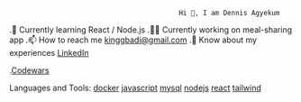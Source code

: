 

                                              Hi 👋, I am Dennis Agyekum




.📝 Currently learning React / Node.js
.👨‍💻 Currently working on meal-sharing app
.📫 How to reach me kinggbadi@gmail.com
.📄 Know about my experiences [LinkedIn](https://www.linkedin.com/in/dennis-agyekum-83a38a33b/)

.[Codewars](https://www.codewars.com/users/DennisAgyekum)


Languages and Tools:
[docker](https://www.docker.com/)  [javascript](https://developer.mozilla.org/en-US/docs/Web/JavaScript) [mysql](https://www.mysql.com/) [nodejs](https://nodejs.org/en) [react](https://react.dev/) [tailwind](https://tailwindcss.com/)

